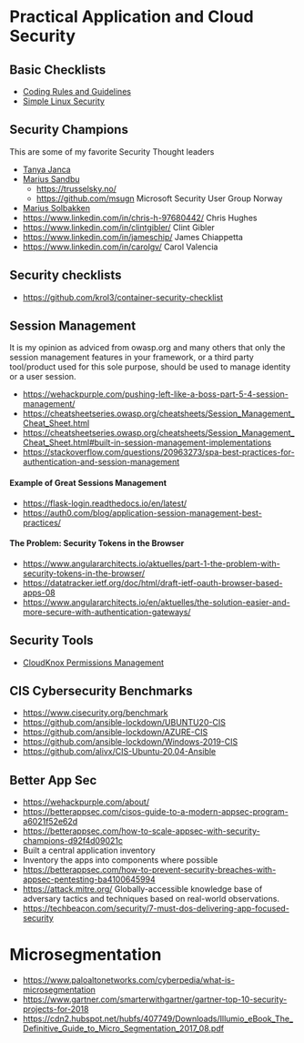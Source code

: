 # Practical Application and Cloud Security

## Basic Checklists
- [Coding Rules and Guidelines](Coding_Rules_and_Guidelines.md)
- [Simple Linux Security](Simple_Linux_Security.md)

## Security Champions
This are some of my favorite Security Thought leaders
- [Tanya Janca](https://twitter.com/shehackspurple)
- [Marius Sandbu](https://msandbu.org/about-me/)
    - https://trusselsky.no/
    - https://github.com/msugn Microsoft Security User Group Norway
- [Marius Solbakken](https://goodworkaround.com/aboutme/)
- https://www.linkedin.com/in/chris-h-97680442/ Chris Hughes
- https://www.linkedin.com/in/clintgibler/ Clint Gibler
- https://www.linkedin.com/in/jameschip/ James Chiappetta
- https://www.linkedin.com/in/carolgv/  Carol Valencia 

## Security checklists
- https://github.com/krol3/container-security-checklist

## Session Management
It is my opinion as adviced from owasp.org and many others that only the session management features in your framework, or a third party tool/product used for this sole purpose, should be used to manage identity or a user session.

- https://wehackpurple.com/pushing-left-like-a-boss-part-5-4-session-management/
- https://cheatsheetseries.owasp.org/cheatsheets/Session_Management_Cheat_Sheet.html
- https://cheatsheetseries.owasp.org/cheatsheets/Session_Management_Cheat_Sheet.html#built-in-session-management-implementations
- https://stackoverflow.com/questions/20963273/spa-best-practices-for-authentication-and-session-management

#### Example of Great Sessions Management
- https://flask-login.readthedocs.io/en/latest/
- https://auth0.com/blog/application-session-management-best-practices/

#### The Problem: Security Tokens in the Browser
- https://www.angulararchitects.io/aktuelles/part-1-the-problem-with-security-tokens-in-the-browser/
- https://datatracker.ietf.org/doc/html/draft-ietf-oauth-browser-based-apps-08
- https://www.angulararchitects.io/en/aktuelles/the-solution-easier-and-more-secure-with-authentication-gateways/

## Security Tools
- [CloudKnox Permissions Management](https://www.microsoft.com/en-us/security/business/identity-access-management/permissions-management) 

## CIS Cybersecurity Benchmarks
- https://www.cisecurity.org/benchmark
- https://github.com/ansible-lockdown/UBUNTU20-CIS
- https://github.com/ansible-lockdown/AZURE-CIS
- https://github.com/ansible-lockdown/Windows-2019-CIS
- https://github.com/alivx/CIS-Ubuntu-20.04-Ansible


## Better App Sec
- https://wehackpurple.com/about/
- https://betterappsec.com/cisos-guide-to-a-modern-appsec-program-a6021f52e62d
- https://betterappsec.com/how-to-scale-appsec-with-security-champions-d92f4d09021c
- Built a central application inventory
- Inventory the apps into components where possible
- https://betterappsec.com/how-to-prevent-security-breaches-with-appsec-pentesting-ba4100645994
- https://attack.mitre.org/ Globally-accessible knowledge base of adversary tactics and techniques based on real-world observations.
- https://techbeacon.com/security/7-must-dos-delivering-app-focused-security

# Microsegmentation
- https://www.paloaltonetworks.com/cyberpedia/what-is-microsegmentation
- https://www.gartner.com/smarterwithgartner/gartner-top-10-security-projects-for-2018
- https://cdn2.hubspot.net/hubfs/407749/Downloads/Illumio_eBook_The_Definitive_Guide_to_Micro_Segmentation_2017_08.pdf
